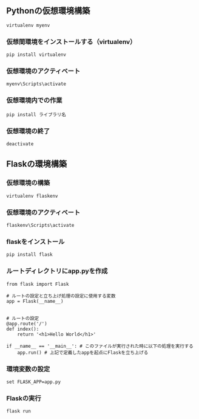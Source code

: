 ## Pythonの仮想環境構築
```
virtualenv myenv
```

### 仮想間環境をインストールする（virtualenv）
```
pip install virtualenv
```

### 仮想環境のアクティベート
```
myenv\Scripts\activate
```

### 仮想環境内での作業
```
pip install ライブラリ名
```

### 仮想環境の終了
```
deactivate
```



## Flaskの環境構築
### 仮想環境の構築
```
virtualenv flaskenv
```
### 仮想環境のアクティベート
```
flaskenv\Scripts\activate
```

### flaskをインストール
```
pip install flask
```

### ルートディレクトリにapp.pyを作成
```
from flask import Flask

# ルートの設定と立ち上げ処理の設定に使用する変数
app = Flask(__name__) 


# ルートの設定
@app.route('/')
def index():
    return '<h1>Hello World</h1>'

if __name__ == '__main__': # このファイルが実行された時に以下の処理を実行する
    app.run() # 上記で定義したappを起点にFlaskを立ち上げる
```


### 環境変数の設定
```
set FLASK_APP=app.py
```

### Flaskの実行
```
flask run
```
